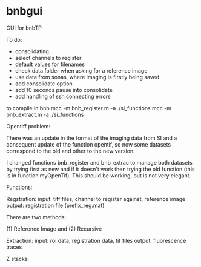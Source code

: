 # bnbgui
GUI for bnbTP

To do:
- consolidating...
- select channels to register
- default values for filenames
- check data folder when asking for a reference image
- use data from sonas, where imaging is firstly being saved
- add consolidate option
- add 10 seconds pause into consolidate
- add handling of ssh connecting errors

to compile in bnb
mcc -m bnb_register.m -a ./si_functions
mcc -m bnb_extract.m -a ./si_functions


Opentiff problem:

There was an update in the format of the imaging data from SI and a consequent update of the function opentif, so now some datasets correspond to the old and other to the new version. 

I changed functions bnb_register and bnb_extrac to manage both datasets by trying first as new and if it doesn't work then trying the old function (this is in function myOpenTif). This should be working, but is not very elegant. 

Functions:

Regstration: 
	input: tiff files, channel to register against, reference image
	output: registration file (prefix_reg.mat)

There are two methods: 

(1) Reference Image and (2) Recursive


Extraction:
	input: roi data, registration data, tif files
	output: fluorescence traces

Z stacks:





